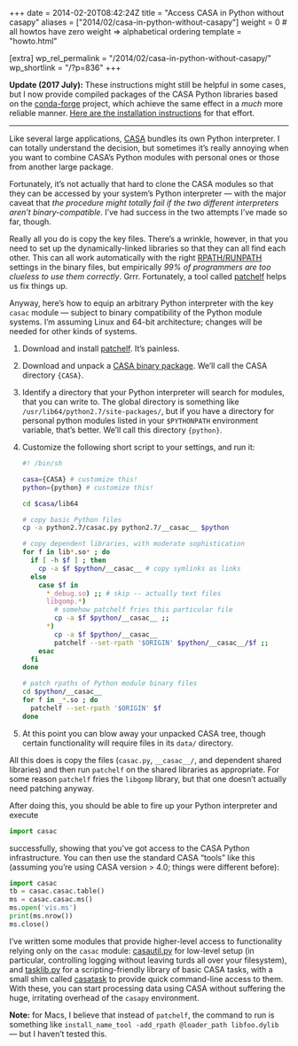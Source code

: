 +++
date = 2014-02-20T08:42:24Z
title = "Access CASA in Python without casapy"
aliases = ["2014/02/casa-in-python-without-casapy"]
weight = 0 # all howtos have zero weight => alphabetical ordering
template = "howto.html"

[extra]
wp_rel_permalink = "/2014/02/casa-in-python-without-casapy/"
wp_shortlink = "/?p=836"
+++

**Update (2017 July):** These instructions might still be helpful in some
cases, but I now provide compiled packages of the CASA Python libraries based
on the [conda-forge](https://conda-forge.org/) project, which achieve the same
effect in a _much_ more reliable manner.
[Here are the installation instructions](https://github.com/pkgw/conda-recipes/blob/master/CASA.md#installing-casa-through-conda-forge-and-pkgw-forge) for that effort.

---

Like several large applications, [CASA](http://casa.nrao.edu/) bundles its own
Python interpreter. I can totally understand the decision, but sometimes it’s
really annoying when you want to combine CASA’s Python modules with personal
ones or those from another large package.

Fortunately, it’s not actually that hard to clone the CASA modules so that
they can be accessed by your system’s Python interpreter — with the major
caveat that _the procedure might totally fail if the two different
interpreters aren’t binary-compatible_. I’ve had success in the two attempts
I’ve made so far, though.

Really all you do is copy the key files. There’s a wrinkle, however, in that
you need to set up the dynamically-linked libraries so that they can all find
each other. This can all work automatically with the right
[RPATH/RUNPATH](http://en.wikipedia.org/wiki/Rpath) settings in the binary
files, but empirically _99% of programmers are too clueless to use them
correctly_. Grrr. Fortunately, a tool called
[patchelf](http://nixos.org/patchelf.html) helps us fix things up.

Anyway, here’s how to equip an arbitrary Python interpreter with the key
`casac` module — subject to binary compatibility of the Python module systems.
I’m assuming Linux and 64-bit architecture; changes will be needed for other
kinds of systems.

1. Download and install [patchelf](http://nixos.org/patchelf.html). It’s
   painless.

2. Download and unpack a
   [CASA binary package](http://casa.nrao.edu/casa_obtaining.shtml). We’ll
   call the CASA directory `{CASA}`.

3. Identify a directory that your Python interpreter will search for modules,
   that you can write to. The global directory is something like
   `/usr/lib64/python2.7/site-packages/`, but if you have a directory for
   personal python modules listed in your `$PYTHONPATH` environment variable,
   that’s better. We’ll call this directory `{python}`.

4. Customize the following short script to your settings, and run it:

   ```sh
   #! /bin/sh

   casa={CASA} # customize this!
   python={python} # customize this!

   cd $casa/lib64

   # copy basic Python files
   cp -a python2.7/casac.py python2.7/__casac__ $python

   # copy dependent libraries, with moderate sophistication
   for f in lib*.so* ; do
     if [ -h $f ] ; then
       cp -a $f $python/__casac__ # copy symlinks as links
     else
       case $f in
         *_debug.so) ;; # skip -- actually text files
         libgomp.*)
           # somehow patchelf fries this particular file
           cp -a $f $python/__casac__ ;;
         *)
           cp -a $f $python/__casac__
           patchelf --set-rpath '$ORIGIN' $python/__casac__/$f ;;
       esac
     fi
   done

   # patch rpaths of Python module binary files
   cd $python/__casac__
   for f in _*.so ; do
     patchelf --set-rpath '$ORIGIN' $f
   done
   ```

5. At this point you can blow away your unpacked CASA tree, though certain
   functionality will require files in its `data/` directory.

All this does is
copy the files (`casac.py`, `__casac__/`, and dependent shared libraries) and
then run `patchelf` on the shared libraries as appropriate. For some reason
`patchelf` fries the `libgomp` library, but that one doesn’t actually need
patching anyway.

After doing this, you should be able to fire up your Python
interpreter and execute

```python
import casac
```

successfully, showing that you’ve got
access to the CASA Python infrastructure. You can then use the standard CASA
“tools” like this (assuming you’re using CASA version > 4.0; things were
different before):

```python
import casac
tb = casac.casac.table()
ms = casac.casac.ms()
ms.open('vis.ms')
print(ms.nrow())
ms.close()
```

I’ve written some modules that provide higher-level access to functionality
relying only on the `casac` module:
[casautil.py](https://github.com/pkgw/pwpy/blob/master/intflib/casautil.py)
for low-level setup (in particular, controlling logging without leaving turds
all over your filesystem), and
[tasklib.py](https://github.com/pkgw/pwpy/blob/master/intflib/tasklib.py) for
a scripting-friendly library of basic CASA tasks, with a small shim called
[casatask](https://github.com/pkgw/pwpy/blob/master/intfbin/casatask) to
provide quick command-line access to them. With these, you can start
processing data using CASA without suffering the huge, irritating overhead of
the `casapy` environment.

**Note:** for Macs, I believe that instead of `patchelf`, the command to run
is something like `install_name_tool -add_rpath @loader_path libfoo.dylib` —
but I haven’t tested this.
